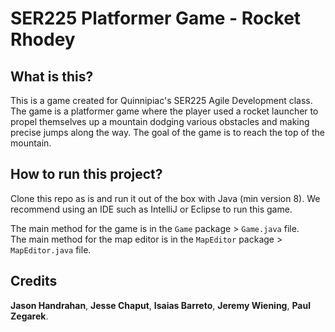 # SER225 Platformer Game - Rocket Rhodey

## What is this?
This is a game created for Quinnipiac's SER225 Agile Development class.
The game is a platformer game where the player used a rocket launcher to propel themselves up a mountain dodging various obstacles and making precise jumps along the way. The goal of the game is to reach the top of the mountain.

## How to run this project?
Clone this repo as is and run it out of the box with Java (min version 8).
We recommend using an IDE such as IntelliJ or Eclipse to run this game.

The main method for the game is in the `Game` package > `Game.java` file.<br>
The main method for the map editor is in the `MapEditor` package > `MapEditor.java` file.

## Credits
**Jason Handrahan**,
**Jesse Chaput**,
**Isaias Barreto**,
**Jeremy Wiening**,
**Paul Zegarek**.
